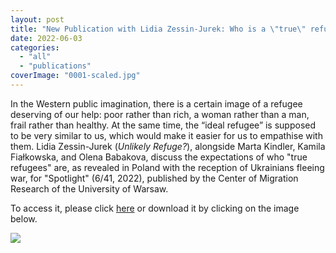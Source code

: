 ```yaml
---
layout: post
title: "New Publication with Lidia Zessin-Jurek: Who is a \"true\" refugee?"
date: 2022-06-03
categories: 
  - "all"
  - "publications"
coverImage: "0001-scaled.jpg"
---
```


In the Western public imagination, there is a certain image of a refugee deserving of our help: poor rather than rich, a woman rather than a man, frail rather than healthy. At the same time, the “ideal refugee” is supposed to be very similar to us, which would make it easier for us to empathise with them. Lidia Zessin-Jurek (_Unlikely Refuge?_), alongside Marta Kindler, Kamila Fiałkowska, and Olena Babakova, discuss the expectations of who "true refugees" are, as revealed in Poland with the reception of Ukrainians fleeing war, for "Spotlight" (6/41, 2022), published by the Center of Migration Research of the University of Warsaw.

To access it, please click [here](https://www.migracje.uw.edu.pl/publikacje/who-is-a-true-refugee-on-the-limits-of-polish-hospitality/) or download it by clicking on the image below.

[![](/assets/images/0001-724x1024.jpg)](https://www.unlikely-refuge.eu/wp-content/uploads/2022/06/Spotlight-JUNE-2022.pdf)
